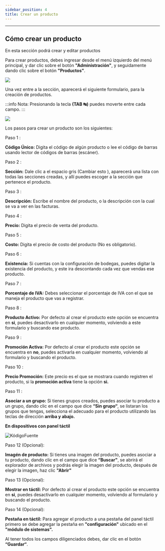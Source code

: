 ```yaml
---
sidebar_position: 4
title: Crear un producto
---
```


---

## Cómo crear un producto

En esta sección podrá crear y editar productos

Para crear productos, debes ingresar desde el menú izquierdo del menú principal, y dar clic sobre el botón **"Administración"**, y seguidamente dando clic sobre el botón **"Productos"**.

![](/img/productos/menu_principal_productos.png)

Una vez entre a la sección, aparecerá el siguiente formulario, para la creación de productos.

:::info Nota:
Presionando la tecla **(TAB ↹)** puedes moverte entre cada campo.
:::

![](/img/productos/formulario_productos.png)

Los pasos para crear un producto son los siguientes:

Paso 1 :

**Código Único:** Digita el código de algún producto o lee el código de barras usando lector de códigos de barras (escáner).

Paso 2 :

**Sección:** Dale clic a el espacio gris (Cambiar esto ), aparecerá una lista con todas las secciones creadas, y allí puedes escoger a la sección que pertenece el producto.

Paso 3 :

**Descripción:** Escribe el nombre del producto, o la descripción con la cual se va a ver en las facturas.

Paso 4 :

**Precio:** Digita el precio de venta del producto.

Paso 5 :

**Costo:** Digita el precio de costo del producto (No es obligatorio).

Paso 6 :

**Existencia:** Si cuentas con la configuración de bodegas, puedes digitar la existencia del producto, y este ira descontando cada vez que vendas ese producto.

Paso 7 :

**Porcentaje de IVA:** Debes seleccionar el porcentaje de IVA con el que se maneja el producto que vas a registrar.

Paso 8 :

**Producto Activo:** Por defecto al crear el producto este opción se encuentra en **si**, puedes desactivarlo en cualquier momento, volviendo a este formulario y buscando ese producto.

Paso 9 :

**Promoción Activa:** Por defecto al crear el producto este opción se encuentra en **no**, puedes activarla en cualquier momento, volviendo al formulario y buscando el producto.

Paso 10 :

**Precio Promoción:** Este precio es el que se mostrara cuando registren el producto, si la **promoción activa** tiene la opción **si.**

Paso 11 :

**Asociar a un grupo:** Si tienes grupos creados, puedes asociar tu producto a un grupo, dando clic en el campo que dice **“Sin grupo“**, se listaran los grupos que tengas, selecciona el adecuado para el producto utilizando las teclas de dirección **arriba y abajo.**

**En dispositivos con panel táctil**

![KódigoFuente](/img/productos/tactilProducto/tc_formulario_productos.png)

Paso 12 (Opcional):

**Imagén de producto:** Si tienes una imagen del producto, puedes asociar a tu producto, dando clic en el campo que dice **“Buscar"**, se abrirá el explorador de archivos y podrás elegir la imagen del producto, después de elegir la imagen, haz clic **"Abrir"**

Paso 13 (Opcional):

**Mostrar en táctil:** Por defecto al crear el producto este opción se encuentra en **si**, puedes desactivarlo en cualquier momento, volviendo al formulario y buscando el producto.

Paso 14 (Opcional):

**Pestaña en táctil:** Para agregar el producto a una pestaña del panel táctil primero se debe agregar la pestaña en **"configuración"** ubicado en el **"módulo de sistemas".**

Al tener todos los campos diligenciados debes, dar clic en el botón **“Guardar“**.
